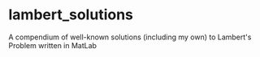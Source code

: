 # lambert_solutions
A compendium of well-known solutions (including my own)  to Lambert's Problem written in MatLab
